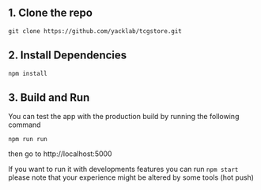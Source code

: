 ## 1. Clone the repo

```
git clone https://github.com/yacklab/tcgstore.git
```

## 2. Install Dependencies

```
npm install
```

## 3. Build and Run

You can test the app with the production build by running the following command

```
npm run run

```

then go to http://localhost:5000

If you want to run it with developments features you can run `npm start` please note that your experience might be altered by some tools (hot push)
